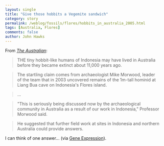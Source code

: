 ```yaml
---
layout: single 
title: "Give those hobbits a Vegemite sandwich" 
category: story
permalink: /weblog/fossils/flores/hobbits_in_australia_2005.html
tags: [Australia, Flores] 
comments: false 
author: John Hawks 
---
```



<p>
From <a href="http://www.theaustralian.news.com.au/common/story_page/0,5744,17497640%255E2702,00.html"><i>The Australian</i></a>: 
</p>

<blockquote>THE tiny hobbit-like humans of Indonesia may have lived in Australia before they became extinct about 11,000 years ago.</blockquote>

<blockquote>The startling claim comes from archaeologist Mike Morwood, leader of the team that in 2003 uncovered remains of the 1m-tall hominid at Liang Bua cave on Indonesia's Flores island.</blockquote>

<blockquote>...</blockquote>

<blockquote>"This is seriously being discussed now by the archaeological community in Australia as a result of our work in Indonesia," Professor Morwood said.</blockquote>

<blockquote>He suggested that further field work at sites in Indonesia and northern Australia could provide answers.</blockquote>

<p>
I can think of one answer... (via <a href="http://www.gnxp.com/blog/2005/12/hobbits-down-under.php">Gene Expression</a>). 
</p>


